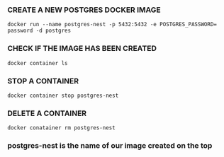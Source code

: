### CREATE A NEW  POSTGRES DOCKER IMAGE

`docker run --name postgres-nest -p 5432:5432 -e POSTGRES_PASSWORD= password -d postgres`

### CHECK IF THE IMAGE HAS BEEN CREATED

`docker container ls`

### STOP A CONTAINER

`docker container stop postgres-nest`

### DELETE A CONTAINER

`docker conatainer rm postgres-nest`


### postgres-nest is the name of our image created on the top
